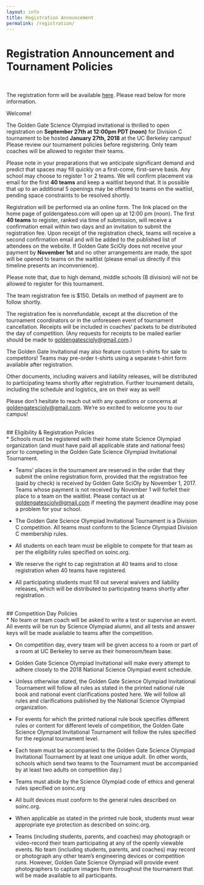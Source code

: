 ```yaml
---
layout: info
title: Registration Announcement
permalink: /registration/
---
```


# Registration Announcement and Tournament Policies
<br>

The registration form will be available [here](https://stanforduniversity.qualtrics.com/jfe/form/SV_eCZQRbU9cJgiDzL). Please read below for more information.

Welcome!

The Golden Gate Science Olympiad invitational is thrilled to open registration on **September 27th at 12:00pm PDT (noon)** for Division C tournament to be hosted **January 27th, 2018** at the UC Berkeley campus! Please review our tournament policies before registering. Only team coaches will be allowed to register their teams.

Please note in your preparations that we anticipate significant demand and predict that spaces may fill quickly on a first-come, first-serve basis. Any school may choose to register 1 or 2 teams. We will confirm placement via email for the first **40 teams** and keep a waitlist beyond that. It is possible that up to an additional 5 openings may be offered to teams on the waitlist, pending space constraints to be resolved shortly.

Registration will be performed via an online form. The link placed on the home page of goldengateso.com will open up at 12:00 pm (noon). The first **40 teams** to register, ranked via time of submission, will receive a confirmation email within two days and an invitation to submit the registration fee. Upon receipt of the registration check, teams will receive a second confirmation email and will be added to the published list of attendees on the website. If Golden Gate SciOly does not receive your payment by **November 1st** and no other arrangements are made, the spot will be opened to teams on the waitlist (please email us directly if this timeline presents an inconvenience).

Please note that, due to high demand, middle schools (B division) will not be allowed to register for this tournament.

The team registration fee is $150. Details on method of payment are to follow shortly.

The registration fee is nonrefundable, except at the discretion of the tournament coordinators or in the unforeseen event of tournament cancellation. Receipts will be included in coaches’ packets to be distributed the day of competition. (Any requests for receipts to be mailed earlier should be made to [goldengatescioly@gmail.com](mailto:goldengatescioly@gmail.com).)

The Golden Gate Invitational may also feature custom t-shirts for sale to competitors! Teams may pre-order t-shirts using a separate t-shirt form available after registration.

Other documents, including waivers and liability releases, will be distributed to participating teams shortly after registration. Further tournament details, including the schedule and logistics, are on their way as well!

Please don’t hesitate to reach out with any questions or concerns at [goldengatescioly@gmail.com](mailto:goldengatescioly@gmail.com). We’re so excited to welcome you to our campus!

<br>
## Eligibility & Registration Policies
<br>
* Schools must be registered with their home state Science Olympiad organization (and must have paid all applicable state and national fees) prior to competing in the Golden Gate Science Olympiad Invitational Tournament.

* Teams’ places in the tournament are reserved in the order that they submit the online registration form, provided that the registration fee (paid by check) is received by Golden Gate SciOly by November 1, 2017.  Teams whose payment is not received by November 1 will forfeit their place to a team on the waitlist.  Please contact us at goldengatescioly@gmail.com if meeting the payment deadline may pose a problem for your school.

* The Golden Gate Science Olympiad Invitational Tournament is a Division C competition.  All teams must conform to the Science Olympiad Division C membership rules.

* All students on each team must be eligible to compete for that team as per the eligibility rules specified on soinc.org.

* We reserve the right to cap registration at 40 teams and to close registration when 40 teams have registered.

* All participating students must fill out several waivers and liability releases, which will be distributed to participating teams shortly after registration. 

<br>
## Competition Day Policies
<br>
* No team or team coach will be asked to write a test or supervise an event. All events will be run by Science Olympiad alumni, and all tests and answer keys will be made available to teams after the competition.

* On competition day, every team will be given access to a room or part of a room at UC Berkeley to serve as their homeroom/team base.

* Golden Gate Science Olympiad Invitational will make every attempt to adhere closely to the 2018 National Science Olympiad event schedule.

* Unless otherwise stated, the Golden Gate Science Olympiad Invitational Tournament will follow all rules as stated in the printed national rule book and national event clarifications posted here.  We will follow all rules and clarifications published by the National Science Olympiad organization.

* For events for which the printed national rule book specifies different rules or content for different levels of competition, the Golden Gate Science Olympiad Invitational Tournament will follow the rules specified for the regional tournament level.

* Each team must be accompanied to the Golden Gate Science Olympiad Invitational Tournament by at least one unique adult.  (In other words, schools which send two teams to the Tournament must be accompanied by at least two adults on competition day.)

* Teams must abide by the Science Olympiad code of ethics and general rules specified on soinc.org

* All built devices must conform to the general rules described on soinc.org.

* When applicable as stated in the printed rule book, students must wear appropriate eye protection as described on soinc.org.

* Teams (including students, parents, and coaches) may photograph or video-record their team participating at any of the openly viewable events. No team (including students, parents, and coaches) may record or photograph any other team’s engineering devices or competition runs. However, Golden Gate Science Olympiad will provide event photographers to capture images from throughout the tournament that will be made available to all participants.
